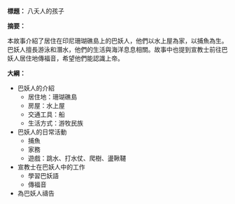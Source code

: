 **標題：** 八夭人的孩子

**摘要：**

本故事介紹了居住在印尼珊瑚礁島上的巴妖人，他們以水上屋為家，以捕魚為生。巴妖人擅長游泳和潛水，他們的生活與海洋息息相關。故事中也提到宣教士前往巴妖人居住地傳福音，希望他們能認識上帝。

**大綱：**

* 巴妖人的介紹
    * 居住地：珊瑚礁島
    * 房屋：水上屋
    * 交通工具：船
    * 生活方式：游牧民族
* 巴妖人的日常活動
    * 捕魚
    * 家務
    * 遊戲：跳水、打水仗、爬樹、盪鞦韆
* 宣教士在巴妖人中的工作
    * 學習巴妖語
    * 傳福音
* 為巴妖人禱告